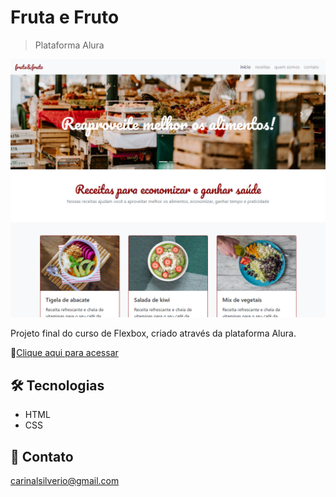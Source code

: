 # Fruta e Fruto
>Plataforma Alura

![preview](/github/preview.png)

Projeto final do curso de Flexbox, criado através da plataforma Alura.

🔗[Clique aqui para acessar](https://carinalsilverio.github.io/fruta-fruto/)


## 🛠️ Tecnologias
- HTML
- CSS


## 📧 Contato
carinalsilverio@gmail.com

